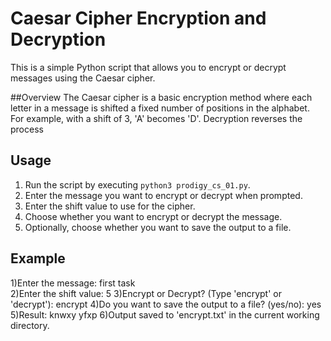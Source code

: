 # Caesar Cipher Encryption and Decryption

This is a simple Python script that allows you to encrypt or decrypt messages using the Caesar cipher.

##Overview
The Caesar cipher is a basic encryption method where each letter in a message is shifted a fixed number of positions in the alphabet. For example, with a shift of 3, 'A' becomes 'D'. Decryption reverses the process


## Usage

1. Run the script by executing `python3 prodigy_cs_01.py`.
2. Enter the message you want to encrypt or decrypt when prompted.
3. Enter the shift value to use for the cipher.
4. Choose whether you want to encrypt or decrypt the message.
5. Optionally, choose whether you want to save the output to a file.

## Example

1)Enter the message: first task  
     2)Enter the shift value: 5
      3)Encrypt or Decrypt? (Type 'encrypt' or 'decrypt'): encrypt
      4)Do you want to save the output to a file? (yes/no): yes
      5)Result: knwxy yfxp
      6)Output saved to 'encrypt.txt' in the current working directory.


